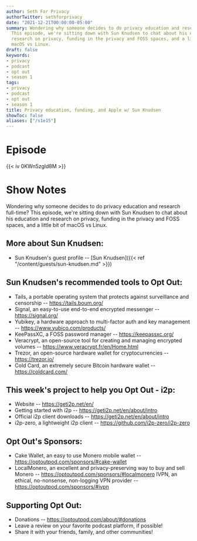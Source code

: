 ```yaml
---
author: Seth For Privacy
authorTwitter: sethforprivacy
date: "2021-12-21T00:00:00-05:00"
summary: Wondering why someone decides to do privacy education and research full-time?
  This episode, we're sitting down with Sun Knudsen to chat about his education and
  research on privacy, funding in the privacy and FOSS spaces, and a little bit of
  macOS vs Linux.
draft: false
keywords:
- privacy
- podcast
- opt out
- season 1
tags:
- privacy
- podcast
- opt out
- season 1
title: Privacy education, funding, and Apple w/ Sun Knudsen
showToc: false
aliases: ["/s1e15"]
---
```


# Episode

<div id="buzzsprout-player-9763338"></div><script src="https://www.buzzsprout.com/1790481/9763338-privacy-education-funding-and-apple-w-sun-knudsen.js?container_id=buzzsprout-player-9763338&player=small" type="text/javascript" charset="utf-8"></script>

{{< iv 0KWn5zgld8M >}}

# Show Notes

Wondering why someone decides to do privacy education and research full-time? This episode, we're sitting down with Sun Knudsen to chat about his education and research on privacy, funding in the privacy and FOSS spaces, and a little bit of macOS vs Linux.

## More about Sun Knudsen:

- Sun Knudsen's guest profile -- [Sun Knudsen]({{< ref "/content/guests/sun-knudsen.md" >}})

## Sun Knudsen's recommended tools to Opt Out:

- Tails, a portable operating system that protects against surveillance and censorship -- https://tails.boum.org/
- Signal, an easy-to-use end-to-end encrypted messenger -- https://signal.org/
- Yubikey, a hardware approach to multi-factor auth and key management -- https://www.yubico.com/products/
- KeePassXC, a FOSS password manager -- https://keepassxc.org/
- Veracrypt, an open-source tool for creating and managing encrypted volumes -- https://www.veracrypt.fr/en/Home.html
- Trezor, an open-source hardware wallet for cryptocurrencies -- https://trezor.io/
- Cold Card, an extremely secure Bitcoin hardware wallet -- https://coldcard.com/

## This week's project to help you Opt Out - i2p:

- Website -- https://geti2p.net/en/
- Getting started with i2p -- https://geti2p.net/en/about/intro
- Official i2p client downloads -- https://geti2p.net/en/about/intro
- i2p-zero, a lightweight i2p client -- https://github.com/i2p-zero/i2p-zero

## Opt Out's Sponsors:

- Cake Wallet, an easy to use Monero mobile wallet -- https://optoutpod.com/sponsors/#cake-wallet
- LocalMonero, an excellent and privacy-preserving way to buy and sell Monero -- https://optoutpod.com/sponsors/#localmonero
    IVPN, an ethical, no-nonsense, non-logging VPN provider -- https://optoutpod.com/sponsors/#ivpn

## Supporting Opt Out:

- Donations -- https://optoutpod.com/about/#donations
- Leave a review on your favorite podcast platform, if possible!
- Share it with your friends, family, and other communities!

